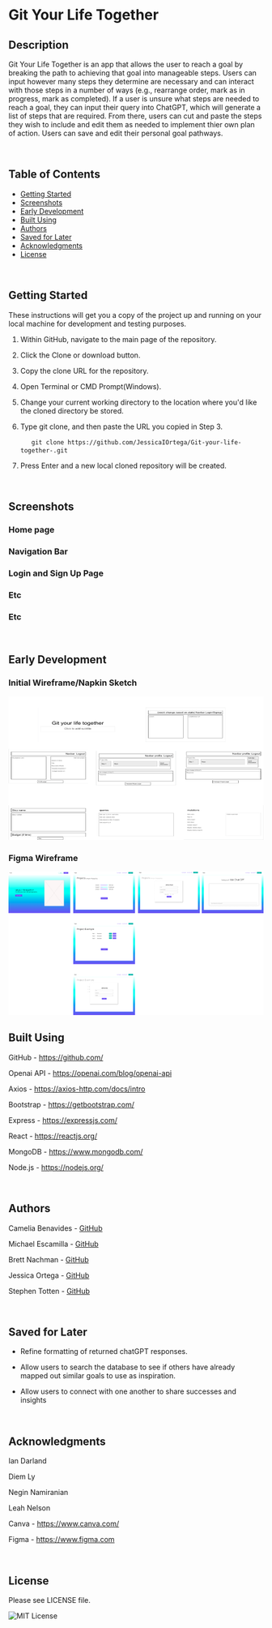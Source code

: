 # Git Your Life Together

## Description

Git Your Life Together is an app that allows the user to reach a goal by breaking the path to achieving that goal into manageable steps. Users can input however many steps they determine are necessary and can interact with those steps in a number of ways (e.g., rearrange order, mark as in progress, mark as completed). If a user is unsure what steps are needed to reach a goal, they can input their query into ChatGPT, which will generate a list of steps that are required. From there, users can cut and paste the steps they wish to include and edit them as needed to implement thier own plan of action. Users can save and edit their personal goal pathways. 

<br>   

## Table of Contents

- [Getting Started](#getting-started)
- [Screenshots](#screenshots)
- [Early Development](#early-development)
- [Built Using](#built-using)
- [Authors](#authors)
- [Saved for Later](#saved-for-later)
- [Acknowledgments](#acknowledgments)
- [License](#license)

<br>

## Getting Started

These instructions will get you a copy of the project up and running on your local machine for development and testing purposes.

1. Within GitHub, navigate to the main page of the repository.

2. Click the Clone or download button.

3. Copy the clone URL for the repository.

4. Open Terminal or CMD Prompt(Windows).

5. Change your current working directory to the location where you'd like the cloned directory be stored.

6. Type git clone, and then paste the URL you copied in Step 3.

          git clone https://github.com/JessicaIOrtega/Git-your-life-together-.git

7. Press Enter and a new local cloned repository will be created.   
    
<br>  

## Screenshots

### Home page

### Navigation Bar

### Login and Sign Up Page

### Etc

### Etc


<br>      

## Early Development

### Initial Wireframe/Napkin Sketch
![wireframe page](./assets/Initial_Wireframe.png)

### Figma Wireframe
![Figma page](./assets/Figma_Wireframe.png)
<br>
    
## Built Using
GitHub - https://github.com/

Openai API - https://openai.com/blog/openai-api

Axios - https://axios-http.com/docs/intro

Bootstrap - https://getbootstrap.com/

Express - https://expressjs.com/

React - https://reactjs.org/

MongoDB - https://www.mongodb.com/

Node.js - https://nodejs.org/



<br>    

## Authors
  
Camelia Benavides - [GitHub](https://github.com/cameliabenavides10)

Michael Escamilla - [GitHub](https://github.com/mescamilla1114)

Brett Nachman - [GitHub](https://github.com/brettnachman)

Jessica Ortega - [GitHub](https://github.com/JessicaIOrtega)
  
Stephen Totten - [GitHub](https://github.com/Crothos)
  
  <br>   

## Saved for Later

* Refine formatting of returned chatGPT responses.

* Allow users to search the database to see if others have already mapped out similar goals to use as inspiration.

* Allow users to connect with one another to share successes and insights


<br>     

## Acknowledgments

Ian Darland

Diem Ly

Negin Namiranian

Leah Nelson

Canva - https://www.canva.com/

Figma - https://www.figma.com

<br>

## License

Please see LICENSE file.

![MIT License](https://img.shields.io/github/license/AustinBQ02/c03-password-generator)
